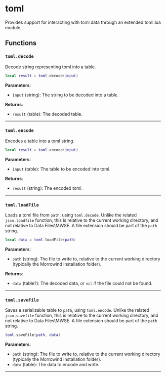 <!---
	This file is autogenerated. Do not edit this file manually. Your changes will be ignored.
	More information: https://github.com/MWSE/MWSE/tree/master/docs
-->

# toml

Provides support for interacting with toml data through an extended toml.lua module.

## Functions

### `toml.decode`

Decode string representing toml into a table.

```lua
local result = toml.decode(input)
```

**Parameters**:

* `input` (string): The string to be decoded into a table.

**Returns**:

* `result` (table): The decoded table.

***

### `toml.encode`

Encodes a table into a toml string.

```lua
local result = toml.encode(input)
```

**Parameters**:

* `input` (table): The table to be encoded into toml.

**Returns**:

* `result` (string): The encoded toml.

***

### `toml.loadFile`

Loads a toml file from `path`, using `toml.decode`. Unlike the related `json.loadfile` function, this is relative to the current working directory, and not relative to Data Files\MWSE. A file extension should be part of the `path` string.

```lua
local data = toml.loadFile(path)
```

**Parameters**:

* `path` (string): The file to write to, relative to the current working directory (typically the Morrowind installation folder).

**Returns**:

* `data` (table?): The decoded data, or `nil` if the file could not be found.

***

### `toml.saveFile`

Saves a serializable table to `path`, using `toml.encode`. Unlike the related `json.savefile` function, this is relative to the current working directory, and not relative to Data Files\MWSE. A file extension should be part of the `path` string.

```lua
toml.saveFile(path, data)
```

**Parameters**:

* `path` (string): The file to write to, relative to the current working directory (typically the Morrowind installation folder).
* `data` (table): The data to encode and write.

***

